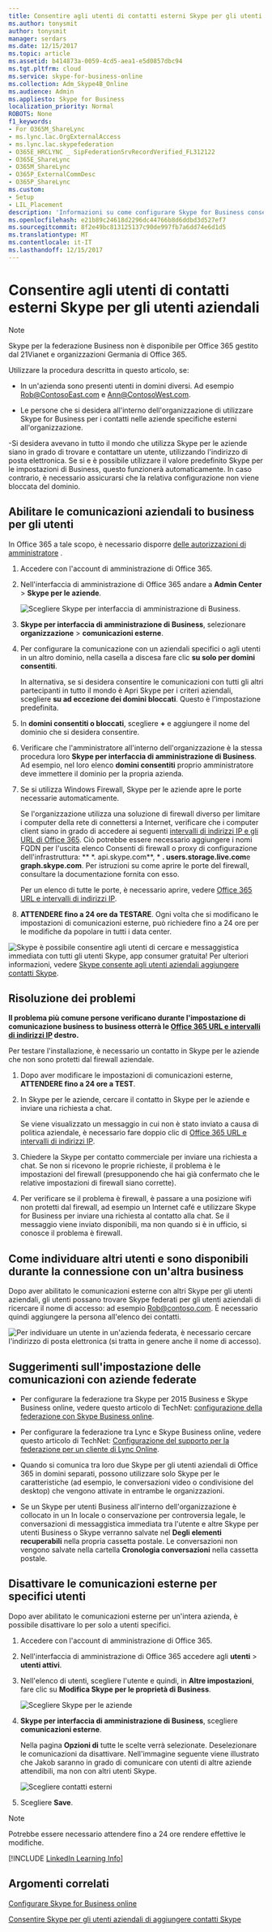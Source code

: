 ```yaml
---
title: Consentire agli utenti di contatti esterni Skype per gli utenti aziendali
ms.author: tonysmit
author: tonysmit
manager: serdars
ms.date: 12/15/2017
ms.topic: article
ms.assetid: b414873a-0059-4cd5-aea1-e5d0857dbc94
ms.tgt.pltfrm: cloud
ms.service: skype-for-business-online
ms.collection: Adm_Skype4B_Online
ms.audience: Admin
ms.appliesto: Skype for Business
localization_priority: Normal
ROBOTS: None
f1_keywords:
- For O365M_ShareLync
- ms.lync.lac.OrgExternalAccess
- ms.lync.lac.skypefederation
- O365E_HRCLYNC _ SipFederationSrvRecordVerified_FL312122
- O365E_ShareLync
- O365M_ShareLync
- O365P_ExternalCommDesc
- O365P_ShareLync
ms.custom:
- Setup
- LIL_Placement
description: 'Informazioni su come configurare Skype for Business consentire agli utenti di comunicare agli utenti di un''altra organizzazione o consentire a tali contatti esterni. '
ms.openlocfilehash: e21b89c24618d2296dc44766b8d6ddbd3d527ef7
ms.sourcegitcommit: 8f2e49bc813125137c90de997fb7a6dd74e6d1d5
ms.translationtype: MT
ms.contentlocale: it-IT
ms.lasthandoff: 12/15/2017
---
```

# <a name="allow-users-to-contact-external-skype-for-business-users"></a>Consentire agli utenti di contatti esterni Skype per gli utenti aziendali

> [!NOTE]
> Skype per la federazione Business non è disponibile per Office 365 gestito dal 21Vianet e organizzazioni Germania di Office 365. 
  
Utilizzare la procedura descritta in questo articolo, se:
  
- In un'azienda sono presenti utenti in domini diversi. Ad esempio Rob@ContosoEast.com e Ann@ContosoWest.com.
    
- Le persone che si desidera all'interno dell'organizzazione di utilizzare Skype for Business per i contatti nelle aziende specifiche esterni all'organizzazione.
    
-Si desidera avevano in tutto il mondo che utilizza Skype per le aziende siano in grado di trovare e contattare un utente, utilizzando l'indirizzo di posta elettronica. Se si e è possibile utilizzare il valore predefinito Skype per le impostazioni di Business, questo funzionerà automaticamente. In caso contrario, è necessario assicurarsi che la relativa configurazione non viene bloccata del dominio.
    
## <a name="enable-business-to-business-communications-for-your-users"></a>Abilitare le comunicazioni aziendali to business per gli utenti
<a name="bk_preview"> </a>

In Office 365 a tale scopo, è necessario disporre [delle autorizzazioni di amministratore](https://support.office.com/en-us/article/da585eea-f576-4f55-a1e0-87090b6aaa9d) .
  
1. Accedere con l'account di amministrazione di Office 365. 
    
2. Nell'interfaccia di amministrazione di Office 365 andare a **Admin Center** > **Skype per le aziende**.
    
    ![Scegliere Skype per interfaccia di amministrazione di Business.](../images/376a7a45-e6e3-4716-be09-d2f294d885a2.png)
  
3. **Skype per interfaccia di amministrazione di Business**, selezionare **organizzazione** > **comunicazioni esterne**.
    
4. Per configurare la comunicazione con un aziendali specifici o agli utenti in un altro dominio, nella casella a discesa fare clic **su solo per domini consentiti**.
    
    In alternativa, se si desidera consentire le comunicazioni con tutti gli altri partecipanti in tutto il mondo è Apri Skype per i criteri aziendali, scegliere **su ad eccezione dei domini bloccati**. Questo è l'impostazione predefinita.
    
5. In **domini consentiti o bloccati**, scegliere **+** e aggiungere il nome del dominio che si desidera consentire.
    
6. Verificare che l'amministratore all'interno dell'organizzazione è la stessa procedura loro **Skype per interfaccia di amministrazione di Business**. Ad esempio, nel loro elenco **domini consentiti** proprio amministratore deve immettere il dominio per la propria azienda.
    
7. Se si utilizza Windows Firewall, Skype per le aziende apre le porte necessarie automaticamente.
    
    Se l'organizzazione utilizza una soluzione di firewall diverso per limitare i computer della rete di connettersi a Internet, verificare che i computer client siano in grado di accedere ai seguenti [intervalli di indirizzi IP e gli URL di Office 365](https://docs.microsoft.com/en-us/microsoftteams/office-365-urls-ip-address-ranges). Ciò potrebbe essere necessario aggiungere i nomi FQDN per l'uscita elenco Consenti di firewall o proxy di configurazione dell'infrastruttura: ** \*. api.skype.com**, \* **. users.storage.live.com**e **graph.skype.com**. Per istruzioni su come aprire le porte del firewall, consultare la documentazione fornita con esso.
    
    Per un elenco di tutte le porte, è necessario aprire, vedere [Office 365 URL e intervalli di indirizzi IP](https://docs.microsoft.com/en-us/microsoftteams/office-365-urls-ip-address-ranges).
    
8. **ATTENDERE fino a 24 ore da TESTARE**. Ogni volta che si modificano le impostazioni di comunicazioni esterne, può richiedere fino a 24 ore per le modifiche da popolare in tutti i data center.
    
![Skype](../images/58550720-2a68-42d1-a926-1884e6aeb55c.png) è possibile consentire agli utenti di cercare e messaggistica immediata con tutti gli utenti Skype, app consumer gratuita! Per ulteriori informazioni, vedere [Skype consente agli utenti aziendali aggiungere contatti Skype](let-skype-for-business-users-add-skype-contacts.md).
  
## <a name="test-and-troubleshoot"></a>Risoluzione dei problemi
<a name="bk_preview"> </a>

 **Il problema più comune persone verificano durante l'impostazione di comunicazione business to business otterrà le [Office 365 URL e intervalli di indirizzi IP](https://docs.microsoft.com/en-us/microsoftteams/office-365-urls-ip-address-ranges) destro.**
  
Per testare l'installazione, è necessario un contatto in Skype per le aziende che non sono protetti dal firewall aziendale.
  
1. Dopo aver modificare le impostazioni di comunicazioni esterne, **ATTENDERE fino a 24 ore a TEST**.
    
2. In Skype per le aziende, cercare il contatto in Skype per le aziende e inviare una richiesta a chat.
    
    Se viene visualizzato un messaggio in cui non è stato inviato a causa di politica aziendale, è necessario fare doppio clic di [Office 365 URL e intervalli di indirizzi IP](https://docs.microsoft.com/en-us/microsoftteams/office-365-urls-ip-address-ranges).
    
3. Chiedere la Skype per contatto commerciale per inviare una richiesta a chat. Se non si ricevono le proprie richieste, il problema è le impostazioni del firewall (presupponendo che hai già confermato che le relative impostazioni di firewall siano corrette).
    
4. Per verificare se il problema è firewall, è passare a una posizione wifi non protetti dal firewall, ad esempio un Internet café e utilizzare Skype for Business per inviare una richiesta al contatto alla chat. Se il messaggio viene inviato disponibili, ma non quando si è in ufficio, si conosce il problema è firewall.
    
## <a name="how-to-find-others-and-be-found-when-connecting-with-another-business"></a>Come individuare altri utenti e sono disponibili durante la connessione con un'altra business
<a name="bk_preview"> </a>

Dopo aver abilitato le comunicazioni esterne con altri Skype per gli utenti aziendali, gli utenti possano trovare Skype federati per gli utenti aziendali di ricercare il nome di accesso: ad esempio Rob@contoso.com. È necessario quindi aggiungere la persona all'elenco dei contatti.
  
![Per individuare un utente in un'azienda federata, è necessario cercare l'indirizzo di posta elettronica (si tratta in genere anche il nome di accesso).](../images/20242f85-0636-463b-8df3-1e123784d7fa.png)
  
## <a name="tips-on-setting-up-communications-with-federated-businesses"></a>Suggerimenti sull'impostazione delle comunicazioni con aziende federate
<a name="bk_preview"> </a>

- Per configurare la federazione tra Skype per 2015 Business e Skype Business online, vedere questo articolo di TechNet: [configurazione della federazione con Skype Business online](https://technet.microsoft.com/en-us/library/jj205126.aspx).
    
- Per configurare la federazione tra Lync e Skype Business online, vedere questo articolo di TechNet: [Configurazione del supporto per la federazione per un cliente di Lync Online](https://technet.microsoft.com/en-us/library/hh202193.aspx).
    
- Quando si comunica tra loro due Skype per gli utenti aziendali di Office 365 in domini separati, possono utilizzare solo Skype per le caratteristiche (ad esempio, le conversazioni video o condivisione del desktop) che vengono attivate in entrambe le organizzazioni.
    
- Se un Skype per utenti Business all'interno dell'organizzazione è collocato in un In locale o conservazione per controversia legale, le conversazioni di messaggistica immediata tra l'utente e altre Skype per utenti Business o Skype verranno salvate nel **Degli elementi recuperabili** nella propria cassetta postale. Le conversazioni non vengono salvate nella cartella **Cronologia conversazioni** nella cassetta postale.
    
## <a name="turn-off-external-communication-for-specific-individuals"></a>Disattivare le comunicazioni esterne per specifici utenti
<a name="bk_preview"> </a>

Dopo aver abilitato le comunicazioni esterne per un'intera azienda, è possibile disattivare lo per solo a utenti specifici.
  
1. Accedere con l'account di amministrazione di Office 365.
    
2. Nell'interfaccia di amministrazione di Office 365 accedere agli **utenti** > **utenti attivi**.
    
3. Nell'elenco di utenti, scegliere l'utente e quindi, in **Altre impostazioni**, fare clic su **Modifica Skype per le proprietà di Business**.
    
    ![Scegliere Skype per le aziende](../images/2b0f9a7b-3fee-4f4b-968a-68c429eeb395.png)
  
4. **Skype per interfaccia di amministrazione di Business**, scegliere **comunicazioni esterne**.
    
    Nella pagina **Opzioni di** tutte le scelte verrà selezionate. Deselezionare le comunicazioni da disattivare. Nell'immagine seguente viene illustrato che Jakob saranno in grado di comunicare con utenti di altre aziende attendibili, ma non con altri utenti Skype.
    
    ![Scegliere contatti esterni](../images/4e546321-a065-48ed-8ac7-1e112a780eab.png)
  
5. Scegliere **Save**.
    
> [!NOTE]
> Potrebbe essere necessario attendere fino a 24 ore rendere effettive le modifiche. 
  


[!INCLUDE [LinkedIn Learning Info](../common/office/linkedin-learning-info.md)]
   
   
## <a name="related-topics"></a>Argomenti correlati
<a name="bk_preview"> </a>

[Configurare Skype for Business online](set-up-skype-for-business-online.md)
  
[Consentire Skype per gli utenti aziendali di aggiungere contatti Skype](let-skype-for-business-users-add-skype-contacts.md)
  

